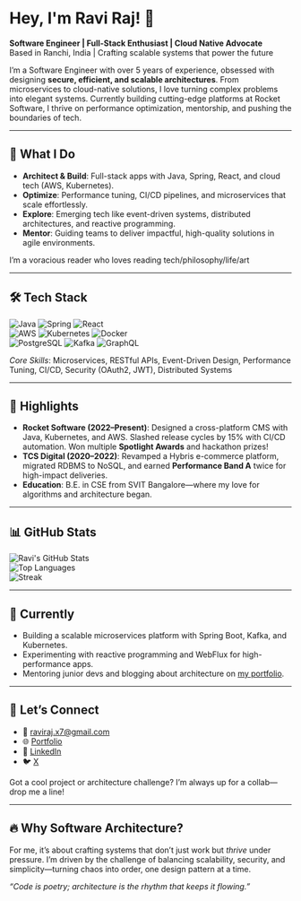 # Hey, I'm Ravi Raj! 👋  
**Software Engineer | Full-Stack Enthusiast | Cloud Native Advocate**  
Based in Ranchi, India | Crafting scalable systems that power the future  

I’m a Software Engineer with over 5 years of experience, obsessed with designing **secure, efficient, and scalable architectures**. From microservices to cloud-native solutions, I love turning complex problems into elegant systems. Currently building cutting-edge platforms at Rocket Software, I thrive on performance optimization, mentorship, and pushing the boundaries of tech.  

---

## 🚀 What I Do  
- **Architect & Build**: Full-stack apps with Java, Spring, React, and cloud tech (AWS, Kubernetes).  
- **Optimize**: Performance tuning, CI/CD pipelines, and microservices that scale effortlessly.  
- **Explore**: Emerging tech like event-driven systems, distributed architectures, and reactive programming.  
- **Mentor**: Guiding teams to deliver impactful, high-quality solutions in agile environments.  

I’m a voracious reader who loves reading tech/philosophy/life/art

---

## 🛠️ Tech Stack  
![Java](https://img.shields.io/badge/-Java-007396?style=flat&logo=java) ![Spring](https://img.shields.io/badge/-Spring-6DB33F?style=flat&logo=spring) ![React](https://img.shields.io/badge/-React-61DAFB?style=flat&logo=react)  
![AWS](https://img.shields.io/badge/-AWS-232F3E?style=flat&logo=amazon-aws) ![Kubernetes](https://img.shields.io/badge/-Kubernetes-326CE5?style=flat&logo=kubernetes) ![Docker](https://img.shields.io/badge/-Docker-2496ED?style=flat&logo=docker)  
![PostgreSQL](https://img.shields.io/badge/-PostgreSQL-4169E1?style=flat&logo=postgresql) ![Kafka](https://img.shields.io/badge/-Kafka-231F20?style=flat&logo=apache-kafka) ![GraphQL](https://img.shields.io/badge/-GraphQL-E10098?style=flat&logo=graphql)  

*Core Skills*: Microservices, RESTful APIs, Event-Driven Design, Performance Tuning, CI/CD, Security (OAuth2, JWT), Distributed Systems  

---

## 🌟 Highlights  
- **Rocket Software (2022–Present)**: Designed a cross-platform CMS with Java, Kubernetes, and AWS. Slashed release cycles by 15% with CI/CD automation. Won multiple **Spotlight Awards** and hackathon prizes!  
- **TCS Digital (2020–2022)**: Revamped a Hybris e-commerce platform, migrated RDBMS to NoSQL, and earned **Performance Band A** twice for high-impact deliveries.  
- **Education**: B.E. in CSE from SVIT Bangalore—where my love for algorithms and architecture began.  

---

## 📊 GitHub Stats  
![Ravi's GitHub Stats](https://github-readme-stats.vercel.app/api?username=ravirajx7&show_icons=true&theme=radical&hide_border=true)  
![Top Languages](https://github-readme-stats.vercel.app/api/top-langs/?username=ravirajx7&layout=compact&theme=radical&hide_border=true)  
![Streak](https://github-readme-streak-stats.herokuapp.com/?user=ravirajx7&theme=radical&hide_border=true)  

---

## 🌱 Currently  
- Building a scalable microservices platform with Spring Boot, Kafka, and Kubernetes.  
- Experimenting with reactive programming and WebFlux for high-performance apps.  
- Mentoring junior devs and blogging about architecture on [my portfolio](https://ravirajx7.github.io/portfolio/).  

---

## 🤝 Let’s Connect  
- 📧 [raviraj.x7@gmail.com](mailto:raviraj.x7@gmail.com)  
- 🌐 [Portfolio](https://ravirajx7.github.io/portfolio/)  
- 💼 [LinkedIn](https://www.linkedin.com/in/ravirajx7)
- 🐦 [X](https://x.com/ravirajx7) 

Got a cool project or architecture challenge? I’m always up for a collab—drop me a line!  

---

## 🔥 Why Software Architecture?  
For me, it’s about crafting systems that don’t just work but *thrive* under pressure. I’m driven by the challenge of balancing scalability, security, and simplicity—turning chaos into order, one design pattern at a time.  

*“Code is poetry; architecture is the rhythm that keeps it flowing.”*
